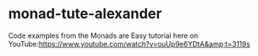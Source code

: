 # monad-tute-alexander
Code examples from the Monads are Easy tutorial here on YouTube:https://www.youtube.com/watch?v=ouUp9e6YDtA&amp;t=3119s
